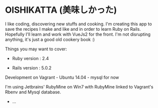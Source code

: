 # OISHIKATTA (美味しかった)

I like coding, discovering new stuffs and cooking. 
I'm creating this app to save the recipes I make and like and in order to learn Ruby on Rails.
Hopefully I'll learn and work with VueJs2 for the front.
I'm not disrupting anything, it's just a good old cookery book :)

Things you may want to cover:

* Ruby version : 2.4

* Rails version : 5.0.2

Development on Vagrant - Ubuntu 14.04 - mysql for now

I'm using Jetbrains' RubyMine on Win7 with RubyMine linked to Vagrant's Rbenv and Mysql database.

* ...
